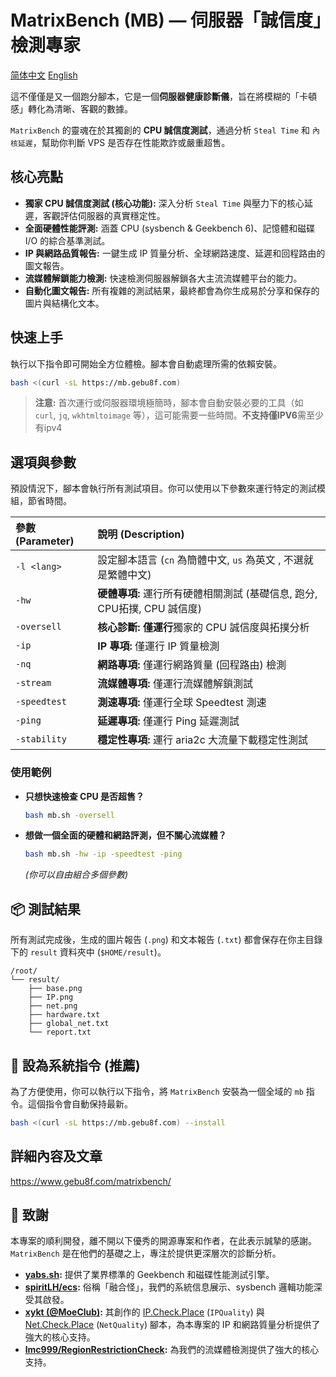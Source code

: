 # MatrixBench (MB) — 伺服器「誠信度」檢測專家
[简体中文](https://github.com/gebu8f8/MatrixBench/blob/main/README_cn.md)   [English](https://github.com/gebu8f8/MatrixBench/blob/main/README.md)

這不僅僅是又一個跑分腳本，它是一個**伺服器健康診斷儀**，旨在將模糊的「卡頓感」轉化為清晰、客觀的數據。

`MatrixBench` 的靈魂在於其獨創的 **CPU 誠信度測試**，通過分析 `Steal Time` 和 `內核延遲`，幫助你判斷 VPS 是否存在性能欺詐或嚴重超售。

## 核心亮點

*    **獨家 CPU 誠信度測試 (核心功能):** 深入分析 `Steal Time` 與壓力下的核心延遲，客觀評估伺服器的真實穩定性。
*    **全面硬體性能評測:** 涵蓋 CPU (sysbench & Geekbench 6)、記憶體和磁碟 I/O 的綜合基準測試。
*    **IP 與網路品質報告:** 一鍵生成 IP 質量分析、全球網路速度、延遲和回程路由的圖文報告。
*    **流媒體解鎖能力檢測:** 快速檢測伺服器解鎖各大主流流媒體平台的能力。
*    **自動化圖文報告:** 所有複雜的測試結果，最終都會為你生成易於分享和保存的圖片與結構化文本。

## 快速上手

執行以下指令即可開始全方位體檢。腳本會自動處理所需的依賴安裝。

```bash
bash <(curl -sL https://mb.gebu8f.com)
```
> **注意:** 首次運行或伺服器環境極簡時，腳本會自動安裝必要的工具（如 `curl`, `jq`, `wkhtmltoimage` 等），這可能需要一些時間。**不支持僅IPV6**需至少有ipv4

## 選項與參數

預設情況下，腳本會執行所有測試項目。你可以使用以下參數來運行特定的測試模組，節省時間。

| 參數 (Parameter) | 說明 (Description)                               |
| :--------------- | :----------------------------------------------- |
| `-l <lang>`      | 設定腳本語言 (`cn` 為簡體中文, `us` 為英文 , 不選就是繁體中文)      |
| `-hw`            | **硬體專項:** 運行所有硬體相關測試 (基礎信息, 跑分, CPU拓撲, CPU 誠信度) |
| `-oversell`      | **核心診斷:** **僅運行**獨家的 CPU 誠信度與拓撲分析 |
| `-ip`            | **IP 專項:** 僅運行 IP 質量檢測                   |
| `-nq`            | **網路專項:** 僅運行網路質量 (回程路由) 檢測       |
| `-stream`        | **流媒體專項:** 僅運行流媒體解鎖測試             |
| `-speedtest`     | **測速專項:** 僅運行全球 Speedtest 測速          |
| `-ping`          | **延遲專項:** 僅運行 Ping 延遲測試               |
| `-stability`     | **穩定性專項:** 運行 aria2c 大流量下載穩定性測試  |


### 使用範例

*   **只想快速檢查 CPU 是否超售？**
    ```bash
    bash mb.sh -oversell
    ```
*   **想做一個全面的硬體和網路評測，但不關心流媒體？**
    ```bash
    bash mb.sh -hw -ip -speedtest -ping
    ```
    *(你可以自由組合多個參數)*

## 📦 測試結果

所有測試完成後，生成的圖片報告 (`.png`) 和文本報告 (`.txt`) 都會保存在你主目錄下的 `result` 資料夾中 (`$HOME/result`)。

```
/root/
└── result/
    ├── base.png
    ├── IP.png
    ├── net.png
    ├── hardware.txt
    ├── global_net.txt
    └── report.txt
```
## 🚀 設為系統指令 (推薦)

為了方便使用，你可以執行以下指令，將 `MatrixBench` 安裝為一個全域的 `mb` 指令。這個指令會自動保持最新。

```bash
bash <(curl -sL https://mb.gebu8f.com) --install
```
## 詳細內容及文章
https://www.gebu8f.com/matrixbench/
## 🙏 致謝

本專案的順利開發，離不開以下優秀的開源專案和作者，在此表示誠摯的感謝。`MatrixBench` 是在他們的基礎之上，專注於提供更深層次的診斷分析。

*   **[yabs.sh](https://github.com/masonr/yet-another-bench-script):** 提供了業界標準的 Geekbench 和磁碟性能測試引擎。
*   **[spiritLH/ecs](https://github.com/spiritLH/ecs):** 俗稱「融合怪」，我們的系統信息展示、sysbench 邏輯功能深受其啟發。
*   **[xykt (@MoeClub)](https://github.com/MoeClub):** 其創作的 [IP.Check.Place](https://ip.check.place/) (`IPQuality`) 與 [Net.Check.Place](https://net.check.place/) (`NetQuality`) 腳本，為本專案的 IP 和網路質量分析提供了強大的核心支持。
* **[lmc999/RegionRestrictionCheck](https://github.com/lmc999/RegionRestrictionCheck):** 為我們的流媒體檢測提供了強大的核心支持。
